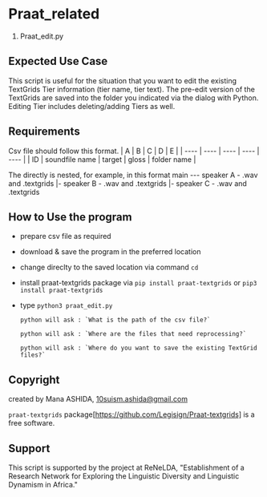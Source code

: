 # Praat_related
1. Praat_edit.py


## Expected Use Case
This script is useful for the situation that you want to edit the existing TextGrids Tier information (tier name, tier text). The pre-edit version of the TextGrids are saved into the folder you indicated via the dialog with Python. Editing Tier includes deleting/adding Tiers as well. 


## Requirements
Csv file should follow this format.
|  A  |  B  |  C  |  D  |  E  |
| ---- | ---- | ---- | ---- | ---- | 
|  ID  |  soundfile name  |  target  |  gloss |  folder name |

The directly is nested, for example, in this format
main --- speaker A - .wav and .textgrids
      |- speaker B - .wav and .textgrids
      |- speaker C - .wav and .textgrids
    

## How to Use the program
- prepare csv file as required
- download & save the program in the preferred location
- change direclty to the saved location via command `cd`
- install praat-textgrids package via `pip install praat-textgrids` or `pip3 install praat-textgrids`
- type `python3 praat_edit.py`

      python will ask : `What is the path of the csv file?`
      
      python will ask : `Where are the files that need reprocessing?`
      
      python will ask : `Where do you want to save the existing TextGrid files?`
      

## Copyright
created by Mana ASHIDA, 10suism.ashida@gmail.com

`praat-textgrids` package[https://github.com/Legisign/Praat-textgrids] is a free software.

## Support
This script is supported by the project at ReNeLDA, "Establishment of a Research Network for Exploring the Linguistic Diversity and Linguistic Dynamism in Africa."
